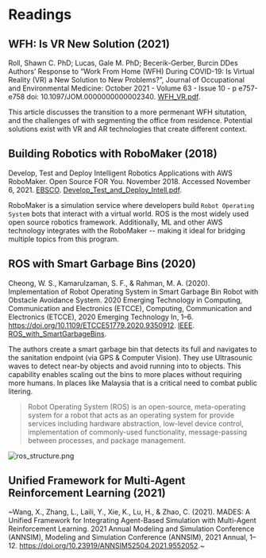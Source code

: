 # Readings

## WFH: Is VR New Solution (2021)

Roll, Shawn C. PhD; Lucas, Gale M. PhD; Becerik-Gerber, Burcin DDes Authors’ Response to “Work From Home (WFH) During COVID-19: Is Virtual Reality (VR) a New Solution to New Problems?”, Journal of Occupational and Environmental Medicine: October 2021 - Volume 63 - Issue 10 - p e757-e758 doi: 10.1097/JOM.0000000000002340. [WFH_VR.pdf](WFH_VR.pdf).

This article discusses the transition to a more permenant WFH situtation, and the challenges of with segmenting the office from residence. Potential solutions exist with VR and AR technologies that create different context.

## Building Robotics with RoboMaker (2018)

Develop, Test and Deploy Intelligent Robotics Applications with AWS RoboMaker. Open Source FOR You. November 2018. Accessed November 6, 2021. [EBSCO](https://search.ebscohost.com/login.aspx?direct=true&db=edsggo&AN=edsgcl.568304329&site=eds-live&scope=site). [Develop_Test_and_Deploy_Intell.pdf](Develop_Test_and_Deploy_Intell.pdf).

RoboMaker is a simulation service where developers build `Robot Operating System` bots that interact with a virtual world.  ROS is the most widely used open source robotics framework.  Additionally, ML and other AWS technology integrates with the RoboMaker -- making it ideal for bridging multiple topics from this program.

## ROS with Smart Garbage Bins (2020)

Cheong, W. S., Kamarulzaman, S. F., & Rahman, M. A. (2020). Implementation of Robot Operating System in Smart Garbage Bin Robot with Obstacle Avoidance System. 2020 Emerging Technology in Computing, Communication and Electronics (ETCCE), Computing, Communication and Electronics (ETCCE), 2020 Emerging Technology In, 1–6. https://doi.org/10.1109/ETCCE51779.2020.9350912. [IEEE](https://ieeexplore.ieee.org/document/9350912). [ROS_with_SmartGarbageBins](ROS_with_SmartGarbageBins.pdf).

The authors create a smart garbage bin that detects its full and navigates to the sanitation endpoint (via GPS & Computer Vision). They use Ultrasounic waves to detect near-by objects and avoid running into to objects. This capability enables scaling out the bins to more places without requiring more humans.  In places like Malaysia that is a critical need to combat public litering.

> Robot Operating System (ROS) is an open-source, meta-operating system for a robot that acts as an operating system for provide services including hardware abstraction, low-level device control, implementation of commonly-used functionality, message-passing between processes, and package management.

![ros_structure.png](ros_structure.png)

## Unified Framework for Multi-Agent Reinforcement Learning (2021)

~Wang, X., Zhang, L., Laili, Y., Xie, K., Lu, H., & Zhao, C. (2021). MADES: A Unified Framework for Integrating Agent-Based Simulation with Multi-Agent Reinforcement Learning. 2021 Annual Modeling and Simulation Conference (ANNSIM), Modeling and Simulation Conference (ANNSIM), 2021 Annual, 1–12. https://doi.org/10.23919/ANNSIM52504.2021.9552052.~
